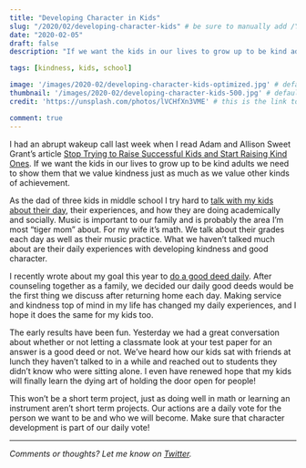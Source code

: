 ```yaml
---
title: "Developing Character in Kids"
slug: "/2020/02/developing-character-kids" # be sure to manually add /YEAR/MONTH/ to the beginning of the slug, ie. /2020/02/
date: "2020-02-05"
draft: false
description: "If we want the kids in our lives to grow up to be kind adults we need to show them that we value kindness just as much as we value other kinds of achievement."

tags: [kindness, kids, school]

image: '/images/2020-02/developing-character-kids-optimized.jpg' # default width is 1280
thumbnail: '/images/2020-02/developing-character-kids-500.jpg' # default size should be 500x500
credit: 'https://unsplash.com/photos/lVCHfXn3VME' # this is the link to the page the image came from 

comment: true
---
```

I had an abrupt wakeup call last week when I read Adam and Allison Sweet Grant’s article [Stop Trying to Raise Successful Kids and Start Raising Kind Ones](https://www.theatlantic.com/magazine/archive/2019/12/stop-trying-to-raise-successful-kids/600751/). If we want the kids in our lives to grow up to be kind adults we need to show them that we value kindness just as much as we value other kinds of achievement.
<!--more-->

As the dad of three kids in middle school I try hard to [talk with my kids about their day](https://herviewfromhome.com/50-questions-to-ask-your-kids-instead-of-asking-how-was-your-day/), their experiences, and how they are doing academically and socially. Music is important to our family and is probably the area I’m most “tiger mom” about. For my wife it’s math. We talk about their grades each day as well as their music practice. What we haven’t talked much about are their daily experiences with developing kindness and good character.

I recently wrote about my goal this year to [do a good deed daily](https://adamtervort.com/2020/01/good-deed-daily/). After counseling together as a family, we decided our daily good deeds would be the first thing we discuss after returning home each day. Making service and kindness top of mind in my life has changed my daily experiences, and I hope it does the same for my kids too.

The early results have been fun. Yesterday we had a great conversation about whether or not letting a classmate look at your test paper for an answer is a good deed or not. We’ve heard how our kids sat with friends at lunch they haven’t talked to in a while and reached out to students they didn’t know who were sitting alone. I even have renewed hope that my kids will finally learn the dying art of holding the door open for people!

This won’t be a short term project, just as doing well in math or learning an instrument aren’t short term projects. Our actions are a daily vote for the person we want to be and who we will become. Make sure that character development is part of our daily vote!

---

*Comments or thoughts? Let me know on [Twitter](https://twitter.com/adamtervort/).*
